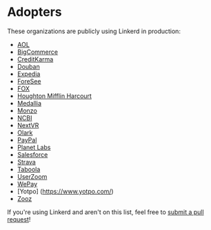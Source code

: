 # Adopters

These organizations are publicly using Linkerd in production:

- [AOL](https://www.aol.com/)
- [BigCommerce](https://www.bigcommerce.com/)
- [CreditKarma](https://www.creditkarma.com/)
- [Douban](https://www.douban.com)
- [Expedia](https://www.expedia.com/)
- [ForeSee](https://www.foresee.com/)
- [FOX](https://www.fox.com/)
- [Houghton Mifflin Harcourt](https://www.hmhco.com)
- [Medallia](https://www.medallia.com)
- [Monzo](https://monzo.com)
- [NCBI](https://www.ncbi.nlm.nih.gov)
- [NextVR](https://nextvr.com)
- [Olark](https://www.olark.com)
- [PayPal](https://www.paypal.com/)
- [Planet Labs](https://www.planet.com/)
- [Salesforce](https://www.salesforce.com/)
- [Strava](https://www.strava.com/)
- [Taboola](https://www.taboola.com/)
- [UserZoom](https://www.userzoom.com/)
- [WePay](https://www.wepay.com/)
- [Yotpo] (https://www.yotpo.com/)
- [Zooz](https://www.zooz.com/)

If you're using Linkerd and aren't on this list, feel free to
[submit a pull request](https://github.com/linkerd/linkerd/pulls)!
